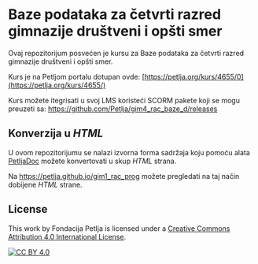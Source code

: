 # Baze podataka za četvrti razred gimnazije društveni i opšti smer 

Ovaj repozitorijum posvećen je kursu za Baze podataka za četvrti razred gimnazije društveni i opšti smer. 

Kurs je na Petljom portalu dotupan ovde: [https://petlja.org/kurs/4655/0](https://petlja.org/kurs/4655/)

Kurs možete itegrisati u svoj LMS koristeći SCORM pakete koji se mogu preuzeti sa: https://github.com/Petlja/gim4_rac_baze_d/releases

## Konverzija u *HTML*

U ovom repozitorijumu se nalazi izvorna forma sadržaja koju pomoću alata [PetljaDoc](https://github.com/Petlja/PetljaDoc) možete konvertovati u skup *HTML* strana.

Na https://petlja.github.io/gim1_rac_prog možete pregledati na taj način dobijene *HTML* strane.

## License

This work by Fondacija Petlja is licensed under a
[Creative Commons Attribution 4.0 International License][cc-by].

[![CC BY 4.0][cc-by-image]][cc-by]

[cc-by]: http://creativecommons.org/licenses/by/4.0/
[cc-by-image]: https://i.creativecommons.org/l/by/4.0/88x31.png

